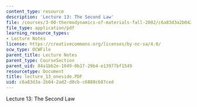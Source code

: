 ```yaml
---
content_type: resource
description: 'Lecture 13: The Second Law'
file: /courses/3-00-thermodynamics-of-materials-fall-2002/c6a83d3a2b042ad2d0cbc6888c687ced_lecture_13_oneside.PDF
file_type: application/pdf
learning_resource_types:
- Lecture Notes
license: https://creativecommons.org/licenses/by-nc-sa/4.0/
ocw_type: OCWFile
parent_title: Lecture Notes
parent_type: CourseSection
parent_uid: 84a1bb2e-1049-0b17-29b4-e13977bf1549
resourcetype: Document
title: lecture_13_oneside.PDF
uid: c6a83d3a-2b04-2ad2-d0cb-c6888c687ced
---
```

Lecture 13: The Second Law